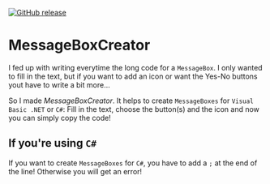 [![GitHub release](https://img.shields.io/github/release/master-m1000/MessageBoxCreator.svg?maxAge=2592000?style=plastic)](https://github.com/master-m1000/MessageBoxCreator/releases)

# MessageBoxCreator
I fed up with writing everytime the long code for a `MessageBox`. I only wanted to fill in the text, but if you want to add an icon or want the Yes-No buttons yout have to write a bit more...

So I made *MessageBoxCreator*. It helps to create `MessageBoxes` for `Visual Basic .NET` or `C#`: Fill in the text, choose the button(s) and the icon and now you can simply copy the code!

## If you're using `C#`
If you want to create `MessageBoxes` for `C#`, you have to add a `;` at the end of the line! Otherwise you will get an error!
